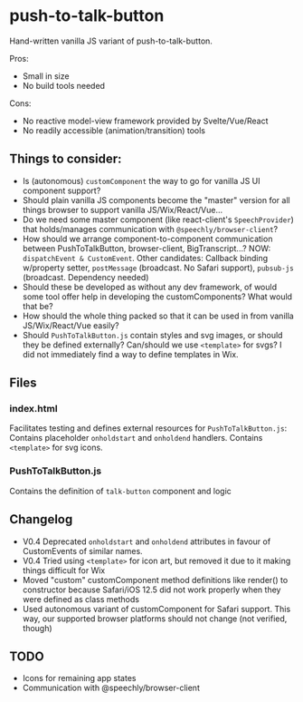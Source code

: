 # push-to-talk-button

Hand-written vanilla JS variant of push-to-talk-button.

Pros:
- Small in size
- No build tools needed

Cons:
- No reactive model-view framework provided by Svelte/Vue/React
- No readily accessible (animation/transition) tools

## Things to consider:

- Is (autonomous) `customComponent` the way to go for vanilla JS UI component support?
- Should plain vanilla JS components become the "master" version for all things browser to support vanilla JS/Wix/React/Vue...
- Do we need some master component (like react-client's `SpeechProvider`) that holds/manages communication with `@speechly/browser-client`?
- How should we arrange component-to-component communication between PushToTalkButton, browser-client, BigTranscript...? NOW: `dispatchEvent & CustomEvent`. Other candidates: Callback binding w/property setter, `postMessage` (broadcast. No Safari support), `pubsub-js` (broadcast. Dependency needed)
- Should these be developed as without any dev framework, of would some tool offer help in developing the customComponents? What would that be?
- How should the whole thing packed so that it can be used in from vanilla JS/Wix/React/Vue easily?
- Should `PushToTalkButton.js` contain styles and svg images, or should they be defined externally? Can/should we use `<template>` for svgs? I did not immediately find a way to define templates in Wix.

## Files

### index.html 

Facilitates testing and defines external resources for `PushToTalkButton.js`: Contains placeholder `onholdstart` and `onholdend` handlers. Contains `<template>` for svg icons.

### PushToTalkButton.js 

Contains the definition of `talk-button` component and logic

## Changelog

- V0.4 Deprecated `onholdstart` and `onholdend` attributes in favour of CustomEvents of similar names.
- V0.4 Tried using `<template>` for icon art, but removed it due to it making things difficult for Wix
- Moved "custom" customComponent method definitions like render() to constructor because Safari/iOS 12.5 did not work properly when they were defined as class methods
- Used autonomous variant of customComponent for Safari support. This way, our supported browser platforms should not change (not verified, though)

## TODO

- Icons for remaining app states
- Communication with @speechly/browser-client